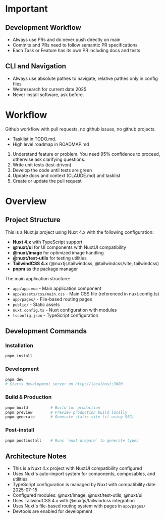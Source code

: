 # Important

## Development Workflow
- Always use PRs and do never push directly on main
- Commits and PRs need to follow semantic PR specifications
- Each Task or Feature has its own PR including docs and tests   

## CLI and Navigation
- Always use absolute pathes to navigate, relative pathes only in config files
- Webresearch for current date 2025
- Never install software, ask before.

# Workflow

Github workflow with pull requests, no github issues, no github projects.
- Tasklist in TODO.md.
- High level roadmap in ROADMAP.md

1. Understand feature or problem. You need 95% confidence to proceed, otherwise ask clarifying questions.
2. Write unit tests (test-driven)
3. Develop the code until tests are green
4. Update docs and context (CLAUDE.md) and tasklist
5. Create or update the pull request

# Overview

## Project Structure

This is a Nuxt.js project using Nuxt 4.x with the following configuration:

- **Nuxt 4.x** with TypeScript support
- **@nuxt/ui** for UI components with NuxtUI compatibility
- **@nuxt/image** for optimized image handling
- **@nuxt/test-utils** for testing utilities
- **TailwindCSS 4.x** (@nuxtjs/tailwindcss, @tailwindcss/vite, tailwindcss)
- **pnpm** as the package manager

The main application structure:
- `app/app.vue` - Main application component
- `app/assets/css/main.css` - Main CSS file (referenced in nuxt.config.ts)
- `app/pages/` - File-based routing pages
- `public/` - Static assets
- `nuxt.config.ts` - Nuxt configuration with modules
- `tsconfig.json` - TypeScript configuration

## Development Commands

### Installation
```bash
pnpm install
```

### Development
```bash
pnpm dev
# Starts development server on http://localhost:3000
```

### Build & Production
```bash
pnpm build          # Build for production
pnpm preview        # Preview production build locally
pnpm generate       # Generate static site (if using SSG)
```

### Post-install
```bash
pnpm postinstall    # Runs `nuxt prepare` to generate types
```

## Architecture Notes

- This is a Nuxt 4.x project with NuxtUI compatibility configured
- Uses Nuxt's auto-import system for components, composables, and utilities
- TypeScript configuration is managed by Nuxt with compatibility date 2025-07-15
- Configured modules: @nuxt/image, @nuxt/test-utils, @nuxt/ui
- Uses TailwindCSS 4.x with @nuxtjs/tailwindcss integration
- Uses Nuxt's file-based routing system with pages in `app/pages/`
- Devtools are enabled for development